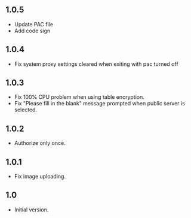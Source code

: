 1.0.5
------
- Update PAC file
- Add code sign

1.0.4
------
- Fix system proxy settings cleared when exiting with pac turned off

1.0.3
------
- Fix 100% CPU problem when using table encryption.
- Fix "Please fill in the blank" message prompted when public server is selected.

1.0.2
------
- Authorize only once.

1.0.1
------
- Fix image uploading.

1.0
------
- Initial version.


